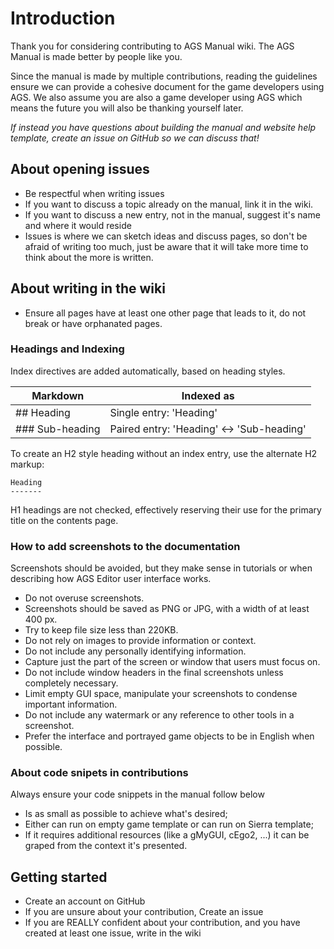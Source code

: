 # Introduction

Thank you for considering contributing to AGS Manual wiki. The AGS Manual is 
made better by people like you.

Since the manual is made by multiple contributions, reading the guidelines
ensure we can provide a cohesive document for the game developers using AGS.
We also assume you are also a game developer using AGS which means the future
you will also be thanking yourself later.

*If instead you have questions about building the manual and website help 
template, create an issue on GitHub so we can discuss that!*

## About opening issues

- Be respectful when writing issues
- If you want to discuss a topic already on the manual, link it in the wiki.
- If you want to discuss a new entry, not in the manual, suggest it's name and
where it would reside
- Issues is where we can sketch ideas and discuss pages, so don't be afraid of
writing too much, just be aware that it will take more time to think about the 
more is written.

## About writing in the wiki

- Ensure all pages have at least one other page that leads to it, do not break
or have orphanated pages.

### Headings and Indexing

Index directives are added automatically, based on heading styles.

Markdown | Indexed as
--- | ---
\#\# Heading | Single entry: 'Heading'
\#\#\# Sub-heading | Paired entry: 'Heading' <-> 'Sub-heading'

To create an H2 style heading without an index entry, use the alternate H2 markup:

    Heading
    -------
    
H1 headings are not checked, effectively reserving their use for the primary title on the contents page.

### How to add screenshots to the documentation

Screenshots should be avoided, but they make sense in tutorials or when
describing how AGS Editor user interface works.

- Do not overuse screenshots. 
- Screenshots should be saved as PNG or JPG, with a width of at least 400 px. 
- Try to keep file size less than 220KB.
- Do not rely on images to provide information or context.
- Do not include any personally identifying information.
- Capture just the part of the screen or window that users must focus on.
- Do not include window headers in the final screenshots unless completely necessary.
- Limit empty GUI space, manipulate your screenshots to condense important information.
- Do not include any watermark or any reference to other tools in a screenshot.
- Prefer the interface and portrayed game objects to be in English when possible.

 ### About code snipets in contributions

 Always ensure your code snippets in the manual follow below

 - Is as small as possible to achieve what's desired;
- Either can run on empty game template or can run on Sierra template;
- If it requires additional resources (like a gMyGUI, cEgo2, ...) it can be 
graped from the context it's presented.

 ## Getting started

 - Create an account on GitHub
- If you are unsure about your contribution, Create an issue
- If you are REALLY confident about your contribution, and you have created at
least one issue, write in the wiki
